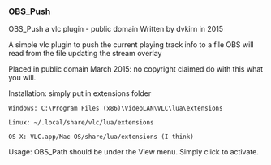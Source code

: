 ### OBS_Push

OBS_Push a vlc plugin - public domain
Written by dvkirn in 2015

A simple vlc plugin to push the current playing track info to a file
OBS will read from the file updating the stream overlay

Placed in public domain March 2015: no copyright claimed
do with this what you will.

Installation: simply put in extensions folder

    Windows: C:\Program Files (x86)\VideoLAN\VLC\lua\extensions
    
    Linux: ~/.local/share/vlc/lua/extensions

    OS X: VLC.app/Mac OS/share/lua/extensions (I think)  

Usage: OBS_Path should be under the View menu. Simply click to activate.


